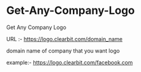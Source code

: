 # Get-Any-Company-Logo
Get Any Company Logo

URL :- 
https://logo.clearbit.com/domain_name

domain name of company that you want logo

example:- 
https://logo.clearbit.com/facebook.com
